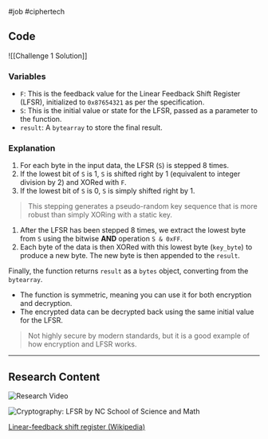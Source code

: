 #job #ciphertech 


## Code 
![[Challenge 1 Solution]]

### Variables
- `F`: This is the feedback value for the Linear Feedback Shift Register (LFSR), initialized to `0x87654321` as per the specification.
- `S`: This is the initial value or state for the LFSR, passed as a parameter to the function.
- `result`: A `bytearray` to store the final result.

### Explanation 
1. For each byte in the input data, the LFSR (`S`) is stepped 8 times.
2. If the lowest bit of `S` is 1, `S` is shifted right by 1 (equivalent to integer division by 2) and XORed with `F`.
3. If the lowest bit of `S` is 0, `S` is simply shifted right by 1.
  
  > This stepping generates a pseudo-random key sequence that is more robust than simply XORing with a static key.

1. After the LFSR has been stepped 8 times, we extract the lowest byte from `S` using the bitwise **AND** operation `S & 0xFF`.
2. Each byte of the data is then XORed with this lowest byte (`key_byte`) to produce a new byte. The new byte is then appended to the `result`.

Finally, the function returns `result` as a `bytes` object, converting from the `bytearray`.

- The function is symmetric, meaning you can use it for both encryption and decryption. 
- The encrypted data can be decrypted back using the same initial value for the LFSR.
> Not highly secure by modern standards, but it is a good example of how encryption and LFSR works.

---

## Research Content

![Research Video](https://www.youtube.com/watch?v=Ks1pw1X22y4)

![Cryptography: LFSR by NC School of Science and Math](https://www.youtube.com/watch?v=1UCaZjdRC_c)

[Linear-feedback shift register (Wikipedia)](https://en.wikipedia.org/wiki/Linear-feedback_shift_register)


